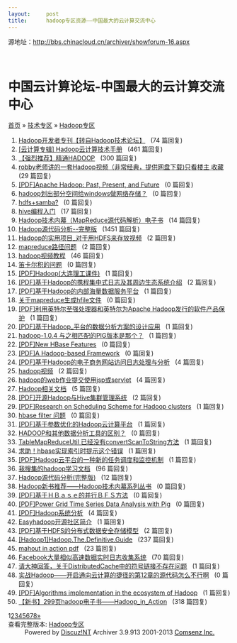 ```yaml
---
layout:     post
title:      hadoop专区资源——中国最大的云计算交流中心
---
```

<div id="article_content" class="article_content clearfix csdn-tracking-statistics" data-pid="blog" data-mod="popu_307" data-dsm="post">
								            <link rel="stylesheet" href="https://csdnimg.cn/release/phoenix/template/css/ck_htmledit_views-f76675cdea.css">
						<div class="htmledit_views" id="content_views">
                
<p>源地址：<a href="http://bbs.chinacloud.cn/archiver/showforum-16.aspx" rel="nofollow">http://bbs.chinacloud.cn/archiver/showforum-16.aspx</a></p>
<p> </p>
<h1>中国云计算论坛-中国最大的云计算交流中心</h1>
<div class="forumnav"><a href="http://bbs.chinacloud.cn/archiver/index.aspx" rel="nofollow">首页</a> »
<a href="http://bbs.chinacloud.cn/archiver/showforum-33.aspx" rel="nofollow">技术专区</a> » <a href="http://bbs.chinacloud.cn/archiver/showforum-16.aspx" rel="nofollow">
Hadoop专区</a></div>
<div id="wrap">
<ol><li><a href="http://bbs.chinacloud.cn/archiver/showtopic-998.aspx" rel="nofollow">Hadoop开发者专刊【转自Hadoop技术论坛】</a>   (74 篇回复)</li><li><a href="http://bbs.chinacloud.cn/archiver/showtopic-606.aspx" rel="nofollow">[云计算专辑] Hadoop云计算技术手册</a>   (461 篇回复)</li><li><a href="http://bbs.chinacloud.cn/archiver/showtopic-4291.aspx" rel="nofollow">【强烈推荐】精通HADOOP</a>   (300 篇回复)</li><li><a href="http://bbs.chinacloud.cn/archiver/showtopic-15335.aspx" rel="nofollow">robby老师讲的一套Hadoop视频（非常经典，提供网盘下载)只看楼主 收藏</a>   (29 篇回复)</li><li><a href="http://bbs.chinacloud.cn/archiver/showtopic-17610.aspx" rel="nofollow">[PDF]Apache Hadoop: Past, Present, and Future</a>   (0 篇回复)</li><li><a href="http://bbs.chinacloud.cn/archiver/showtopic-17582.aspx" rel="nofollow">hadoop划出部分空间给windows做网络存储？</a>   (0 篇回复)</li><li><a href="http://bbs.chinacloud.cn/archiver/showtopic-17579.aspx" rel="nofollow">hdfs+samba?</a>   (0 篇回复)</li><li><a href="http://bbs.chinacloud.cn/archiver/showtopic-13440.aspx" rel="nofollow">hive编程入门</a>   (17 篇回复)</li><li><a href="http://bbs.chinacloud.cn/archiver/showtopic-17280.aspx" rel="nofollow">Hadoop技术内幕（MapReduce源代码解析）电子书</a>   (14 篇回复)</li><li><a href="http://bbs.chinacloud.cn/archiver/showtopic-2125.aspx" rel="nofollow">Hadoop源代码分析--完整版</a>   (1451 篇回复)</li><li><a href="http://bbs.chinacloud.cn/archiver/showtopic-15072.aspx" rel="nofollow">Hadoop的实用项目_对于用HDFS来存放视频</a>   (2 篇回复)</li><li><a href="http://bbs.chinacloud.cn/archiver/showtopic-16857.aspx" rel="nofollow">mapreduce路径问题</a>   (2 篇回复)</li><li><a href="http://bbs.chinacloud.cn/archiver/showtopic-16142.aspx" rel="nofollow">hadoop视频教程</a>   (46 篇回复)</li><li><a href="http://bbs.chinacloud.cn/archiver/showtopic-17516.aspx" rel="nofollow">笛卡尔积的问题</a>   (0 篇回复)</li><li><a href="http://bbs.chinacloud.cn/archiver/showtopic-17503.aspx" rel="nofollow">[PDF]Hadoop(大连理工课件)</a>   (1 篇回复)</li><li><a href="http://bbs.chinacloud.cn/archiver/showtopic-17387.aspx" rel="nofollow">[PDF]基于Hadoop的携程集中式日志及其周边生态系统介绍</a>   (2 篇回复)</li><li><a href="http://bbs.chinacloud.cn/archiver/showtopic-17457.aspx" rel="nofollow">[PDF]基于Hadoop的内部海量数据服务平台</a>   (1 篇回复)</li><li><a href="http://bbs.chinacloud.cn/archiver/showtopic-17462.aspx" rel="nofollow">关于mapreduce生成hfile文件</a>   (0 篇回复)</li><li><a href="http://bbs.chinacloud.cn/archiver/showtopic-17437.aspx" rel="nofollow">[PDF]利用英特尔至强处理器和英特尔为Apache Hadoop发行的软件产品保护</a>   (1 篇回复)</li><li><a href="http://bbs.chinacloud.cn/archiver/showtopic-16275.aspx" rel="nofollow">[PDF]基于Hadoop_平台的数据分析方案的设计应用</a>   (1 篇回复)</li><li><a href="http://bbs.chinacloud.cn/archiver/showtopic-17338.aspx" rel="nofollow">hadoop-1.0.4 与之相匹配的PIG版本是那个？</a>   (1 篇回复)</li><li><a href="http://bbs.chinacloud.cn/archiver/showtopic-17384.aspx" rel="nofollow">[PDF]New HBase Features</a>   (0 篇回复)</li><li><a href="http://bbs.chinacloud.cn/archiver/showtopic-17348.aspx" rel="nofollow">[PDF]A Hadoop-based Framework</a>   (0 篇回复)</li><li><a href="http://bbs.chinacloud.cn/archiver/showtopic-16640.aspx" rel="nofollow">[PDF]基于Hadoop的电子商务网站访问日志处理与分析</a>   (4 篇回复)</li><li><a href="http://bbs.chinacloud.cn/archiver/showtopic-14733.aspx" rel="nofollow">hadoop视频</a>   (2 篇回复)</li><li><a href="http://bbs.chinacloud.cn/archiver/showtopic-1368.aspx" rel="nofollow">hadoop的web作业提交使用jsp或servlet</a>   (4 篇回复)</li><li><a href="http://bbs.chinacloud.cn/archiver/showtopic-16879.aspx" rel="nofollow">Hadoop相关文档</a>   (5 篇回复)</li><li><a href="http://bbs.chinacloud.cn/archiver/showtopic-17311.aspx" rel="nofollow">[PDF]开源Hadoop与Hive集群管理系统</a>   (2 篇回复)</li><li><a href="http://bbs.chinacloud.cn/archiver/showtopic-17218.aspx" rel="nofollow">[PDF]Research on Scheduling Scheme for Hadoop clusters</a>   (1 篇回复)</li><li><a href="http://bbs.chinacloud.cn/archiver/showtopic-17292.aspx" rel="nofollow">hbase filter 问题</a>   (0 篇回复)</li><li><a href="http://bbs.chinacloud.cn/archiver/showtopic-17278.aspx" rel="nofollow">[PDF]基于参数优化的Hadoop云计算平台</a>   (1 篇回复)</li><li><a href="http://bbs.chinacloud.cn/archiver/showtopic-17260.aspx" rel="nofollow">HADOOP和其他数据分析工具的区别？</a>   (0 篇回复)</li><li><a href="http://bbs.chinacloud.cn/archiver/showtopic-17253.aspx" rel="nofollow">TableMapReduceUtil 已经没有convertScanToString方法</a>   (1 篇回复)</li><li><a href="http://bbs.chinacloud.cn/archiver/showtopic-17259.aspx" rel="nofollow">求助！hbase实现索引时提示这个错误</a>   (1 篇回复)</li><li><a href="http://bbs.chinacloud.cn/archiver/showtopic-17180.aspx" rel="nofollow">[PDF]Hadoop云平台的一种新的任务调度和监控机制</a>   (1 篇回复)</li><li><a href="http://bbs.chinacloud.cn/archiver/showtopic-4453.aspx" rel="nofollow">我搜集的hadoop学习文档</a>   (96 篇回复)</li><li><a href="http://bbs.chinacloud.cn/archiver/showtopic-14387.aspx" rel="nofollow">Hadoop源代码分析(完整版)</a>   (12 篇回复)</li><li><a href="http://bbs.chinacloud.cn/archiver/showtopic-17158.aspx" rel="nofollow">Hadoop新书推荐——Hadoop技术内幕系列丛书</a>   (0 篇回复)</li><li><a href="http://bbs.chinacloud.cn/archiver/showtopic-17137.aspx" rel="nofollow">[PDF]基于ＨＢａｓｅ的并行ＢＦＳ方法</a>   (0 篇回复)</li><li><a href="http://bbs.chinacloud.cn/archiver/showtopic-17119.aspx" rel="nofollow">[PDF]Power Grid Time Series Data Analysis with Pig</a>   (0 篇回复)</li><li><a href="http://bbs.chinacloud.cn/archiver/showtopic-16303.aspx" rel="nofollow">[PDF]Hadoop系统分析</a>   (4 篇回复)</li><li><a href="http://bbs.chinacloud.cn/archiver/showtopic-16537.aspx" rel="nofollow">Easyhadoop开源社区简介</a>   (1 篇回复)</li><li><a href="http://bbs.chinacloud.cn/archiver/showtopic-16466.aspx" rel="nofollow">[PDF]基于HDFS的分布式数据安全存储模型</a>   (2 篇回复)</li><li><a href="http://bbs.chinacloud.cn/archiver/showtopic-277.aspx" rel="nofollow">[Hadoop1]Hadoop.The.Definitive.Guide</a>   (237 篇回复)</li><li><a href="http://bbs.chinacloud.cn/archiver/showtopic-6609.aspx" rel="nofollow">mahout in action pdf</a>   (23 篇回复)</li><li><a href="http://bbs.chinacloud.cn/archiver/showtopic-3239.aspx" rel="nofollow">Facebook大量相似高速数据实时日志收集系统</a>   (70 篇回复)</li><li><a href="http://bbs.chinacloud.cn/archiver/showtopic-16876.aspx" rel="nofollow">请大神回答，关于DistributedCache中的符号链接不存在问题</a>   (1 篇回复)</li><li><a href="http://bbs.chinacloud.cn/archiver/showtopic-16849.aspx" rel="nofollow">实战Hadoop——开启通向云计算的捷径的第12章的源代码怎么不行啊</a>   (0 篇回复)</li><li><a href="http://bbs.chinacloud.cn/archiver/showtopic-16836.aspx" rel="nofollow">[PDF]Algorithms implementation in the ecosystem of Hadoop</a>   (1 篇回复)</li><li><a href="http://bbs.chinacloud.cn/archiver/showtopic-2887.aspx" rel="nofollow">【新书】299页hadoop电子书——Hadoop_in_Action</a>   (318 篇回复)</li></ol></div>
<div class="pagenumbers"><span>1</span><a href="http://bbs.chinacloud.cn/archiver/showforum-16-2.aspx" rel="nofollow">2</a><a href="http://bbs.chinacloud.cn/archiver/showforum-16-3.aspx" rel="nofollow">3</a><a href="http://bbs.chinacloud.cn/archiver/showforum-16-4.aspx" rel="nofollow">4</a><a href="http://bbs.chinacloud.cn/archiver/showforum-16-5.aspx" rel="nofollow">5</a><a href="http://bbs.chinacloud.cn/archiver/showforum-16-6.aspx" rel="nofollow">6</a><a href="http://bbs.chinacloud.cn/archiver/showforum-16-7.aspx" rel="nofollow">7</a><a href="http://bbs.chinacloud.cn/archiver/showforum-16-8.aspx" rel="nofollow">8</a><a href="http://bbs.chinacloud.cn/archiver/showforum-16-14.aspx" rel="nofollow">»</a></div>
<div class="fullversion">查看完整版本: <a href="http://bbs.chinacloud.cn/showforum-16.aspx" rel="nofollow">
Hadoop专区</a></div>
<div class="copyright" align="center">Powered by <a href="http://nt.discuz.net/" rel="nofollow">
Discuz!NT</a> Archiver 3.9.913 2001-2013 <a href="http://www.comsenz.com/" rel="nofollow" style="color:#000000;">
Comsenz Inc.</a></div>
            </div>
                </div>